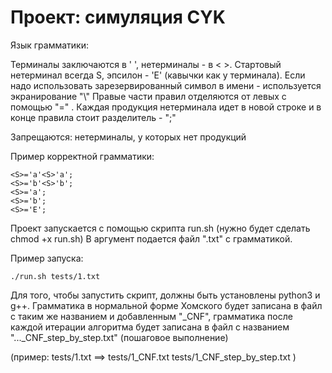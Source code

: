 # Проект: симуляция CYK 

Язык грамматики:

Терминалы заключаются в '  ', нетерминалы - в < >.
Стартовый нетерминал всегда S, эпсилон - 'E' (кавычки как у терминала). 
Если  надо использовать зарезервированный символ в имени - используется экранирование "\\"
Правые части правил отделяются от левых с помощью "=" .  Каждая продукция нетерминала идет в новой строке и в конце правила стоит разделитель - ";"

Запрещаются: 
нетерминалы, у которых нет продукций 

Пример корректной грамматики: 
```
<S>='a'<S>'a';
<S>='b'<S>'b';
<S>='a';
<S>='b';
<S>='E';
```


Проект запускается с помощью скрипта run.sh (нужно будет сделать chmod +x run.sh) 
В аргумент подается файл ".txt" с грамматикой.

Пример запуска:

``./run.sh tests/1.txt``

Для того, чтобы запустить скрипт, должны быть установлены python3 и g++.
Грамматика в нормальной форме Хомского будет записана в файл с таким же названием и добавленным "\_CNF", грамматика после каждой итерации алгоритма будет записана в файл с названием "...\_CNF\_step\_by\_step.txt" (пошаговое выполнение) 

(пример: tests/1.txt ==> tests/1\_CNF.txt tests/1\_CNF\_step\_by\_step.txt )
